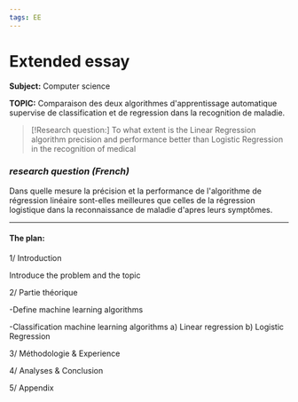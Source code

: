 ```yaml
---
tags: EE
---
```


# Extended essay


**Subject:** Computer science
 
 **TOPIC:** Comparaison des deux algorithmes d'apprentissage automatique supervise de classification et de regression dans la recognition de maladie.
 
 >[!Research question:]
 >To what extent is the Linear Regression algorithm precision and performance better than Logistic Regression in the recognition of medical 

### *research question (French)*
Dans quelle mesure la précision et la performance de l'algorithme de régression linéaire sont-elles meilleures que celles de la régression logistique dans la reconnaissance de maladie d'apres leurs symptômes.

----- 

#### **The plan:** 
1/ Introduction

Introduce the problem and the topic 
  
2/ Partie théorique

-Define machine learning algorithms

-Classification machine learning algorithms
 a) Linear regression
 b) Logistic Regression

3/ Méthodologie & Experience

4/ Analyses & Conclusion 

5/ Appendix

